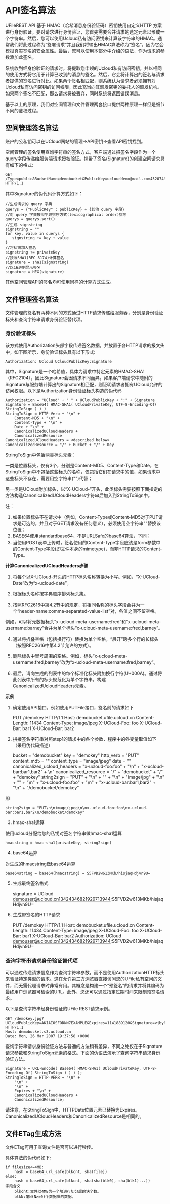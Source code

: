 # API签名算法

UFileREST API 基于 HMAC（哈希消息身份验证码）密钥使用自定义HTTP
方案进行身份验证。要对请求进行身份验证，您首先需要合并请求的选定元素以形成一个字符串。然后，您可以使用Ucloud私有访问密钥来计算该字符串的HMAC。通常我们将此过程称为“签署请求”并且我们将输出HMAC算法称为“签名”，因为它会模拟真实签名的安全属性。最后，您可以使用本部分中介绍的语法，作为请求的参数添加此签名。

系统收到经身份验证的请求时，将提取您申领的Ucloud私有访问密钥，并以相同的使用方式将它用于计算已收到的消息的签名。然后，它会将计算出的签名与请求者提供的签名进行对比。如果两个签名相匹配，则系统认为请求者必须拥有对Ucloud私有访问密钥的访问权限，因此充当向其颁发密钥的委托人的颁发机构。如果两个签名不匹配，那么请求将被丢弃，同时系统将返回错误消息。

基于以上的原理，我们对空间管理和文件管理两套接口提供两种原理一样但是细节不同的鉴权过程。

## 空间管理签名算法

账户的公私钥可以在UCloud网站的管理-\>API密钥-\>查看API密钥找到。

空间管理的签名使用查询字符串的签名方式，客户端通过把签名字段作为一个query字段传递给服务端请求授权验证。携带了签名(Signature)的创建空间请求具有如下的格式:

    GET /Type=public&BucketName=demobucket&PublicKey=uclouddemo@mail.com45207436768156091&Action=CreateBucket&Signature=13f7989d4a5a8ued83c0e57ah43b3607bc506c7c HTTP/1.1

其中Signature的伪代码计算方式如下：

    //生成请求的 query 字典
    querys = {"PublicKey" : publicKey} + {其他 query 字段}
    //对 query 字典按照字典排序方式(lexicographical order)排序
    querys = querys.sort()
    //生成 signstring
    signstring = ""
    for key, value in querys {
       signstring += key + value
    }
    //将私钥加入签名
    signstring += privateKey
    //按照SHA1(RFC 3174)计算签名
    signature = sha1(signstring)
    //以16进制显示签名
    signature = HEX(signature)

其他空间管理API的签名均可使用同样的计算方式生成。

## 文件管理签名算法

文件管理的签名有两种不同的方式通过HTTP请求传递给服务器，分别是身份验证标头和查询字符串请求身份验证替代项。

### 身份验证标头

该方式使用Authorization头部字段传递签名数据，并放置于各HTTP请求的报文头中，如下图所示，身份验证标头具有以下形式:

    Authorization: UCloud UCloudPublicKey:Signature

其中，Signature是一个哈希值，具体为请求中特定元素的HMAC-SHA1（RFC2104），因此Signature会因请求不同而异。如果客户端请求中随附的Signature与服务端计算出的Signature相匹配，则证明请求者拥有UCloud允许的访问权限。以下是Authorization身份验证标头构造的伪代码

    Authorization = "UCloud" + " " + UCloudPublicKey + ":" + Signature
    Signature = Base64( HMAC-SHA1( UCloudPrivateKey, UTF-8-Encoding-Of( StringToSign ) ) )
    StringToSign = HTTP-Verb + "\n" +
        Content-MD5 + "\n" +
        Content-Type + "\n" +
        Date + "\n" +
        CanonicalizedUCloudHeaders +
        CanonicalizedResource
    CanonicalizedUCloudHeaders = <described below>
    CanonicalizedResource = "/" + Bucket + "/" + Key

StringToSign中包括两类标头元素：

一类是位置标头，仅有3个，分别是Content-MD5、Content-Type和Date，在StringToSign中不包括这些标头的名称，仅包括它们在请求中的值，如果请求中这些标头不存在，需要用空字符串("")代替；

另一类是UCloud附加标头，以“X-UCloud-”开头，此类标头需要按照下面指定的方法构造CanonicalizedUCloudHeaders字符串后加入到StringToSign中。

注：

1. 如果位置标头不在请求中（例如，Content-Type或Content-MD5对于PUT请求是可选的，并且对于GET请求没有任何意义），必须使用空字符串""替换该位置；
2. BASE64使用standardbase64，不是URLSafe的base64算法，下同；
3. 当使用POST表单上传时，签名使用的Content-Type字段应该是form参数中的Content-Type字段(即文件本身的mimetype)，而非HTTP请求的Content-Type。

**计算CanonicalizedUCloudHeaders步骤**

1. 将每个以X-UCloud-开头的HTTP标头名称转换为小写。例如，“X-UCloud-Date”改为“x-ucloud-date”。

2. 根据标头名称按字典顺序排列标头集。

3. 按照RFC2616中第4.2节中的规定，将相同名称的标头字段合并为一个“header-name:comma-separated-value-list”对，各值之间不留空格。

例如，可以将元数据标头“x-ucloud-meta-username:fred”和“x-ucloud-meta-username:barney”合并为单个标头“x-ucloud-meta-username:fred,barney”。

4. 通过将折叠空格（包括换行符）替换为单个空格，“展开”跨多个行的长标头（按照RFC2616中第4.2节允许的方式）。

5. 删除标头中冒号周围的空格。例如，标头“x-ucloud-meta-username:fred,barney”改为“x-ucloud-meta-username:fred,barney”。

6. 最后，请向生成的列表中的每个标准化标头附加换行字符(U+000A)。通过将此列表中所有的标头规范化为单个字符串，构建CanonicalizedUcloudHeaders元素。

**示例**

1. 确定使用API接口，例如使用PUTFile接口，签名前的请求如下

    PUT /demokey HTTP/1.1
    Host: demobucket.ufile.ucloud.cn
    Content-Length: 11434
    Content-Type: image/jpeg
    X-UCloud-Foo: foo
    X-UCloud-Bar: bar1
    X-UCloud-Bar: bar2

2. 拼接签名字符串对照step1的请求中的各个参数，程序中的各变量取值如下（采用伪代码描述）

    bucket = "demobucket"
    key = "demokey"
    http_verb = "PUT"
    content_md5 = "" 
    content_type = "image/jpeg"
    date = "" 
    canonicalized_ucloud_headers = "x-ucloud-foo:foo" + "\n" + "x-ucloud-bar:bar1,bar2" + \n"
    canonicalized_resource = "/" + "demobucket" + "/" + "demokey"
    string2sign = "PUT" + "\n"
        + "" + "\n"
        + "image/jpg" + "\n"
        + "" + "\n"
        + "x-ucloud-foo:foo" + "\n" + "x-ucloud-bar:bar1,bar2" + "\n"
        + "/demobucket/demokey"

即

    string2sign = "PUT\n\nimage/jpeg\n\nx-ucloud-foo:foo\nx-ucloud-bar:bar1,bar2\n/demobucket/demokey"

3. hmac-sha1运算

使用ucloud分配给您的私钥对签名字符串做hmac-sha1运算

    hmacstring = hmac-sha1(privateKey, string2sign)

4. base64运算

对生成的hmacstring做base64运算

    base64string = base64(hmacstring) = S5FVD2w613MKb/hisjaqHdjvn9U=

5. 生成最终签名格式

    signature = UCloud demouser@ucloud.cn13424346821929713944:S5FVD2w613MKb/hisjaqHdjvn9U=

6. 生成带签名的HTTP请求

    PUT /demokey HTTP/1.1
    Host: demobucket.ufile.ucloud.cn
    Content-Length: 11434
    Content-Type: image/jpeg
    X-UCloud-Foo: foo
    X-UCloud-Bar: bar1
    X-UCloud-Bar: bar2
    Authorization: UCloud demouser@ucloud.cn13424346821929713944:S5FVD2w613MKb/hisjaqHdjvn9U=

### 查询字符串请求身份验证替代项

可以通过传递请求信息作为查询字符串参数，而不是使用AuthorizationHTTP标头来验证特定类型的请求。这在允许第三方浏览器直接访问您的UFile私有空间的文件，而无需代理请求时非常有用。其概念是构建一个“预签名”的请求并将其编码为最终用户浏览器可检索的URL。此外，您还可以通过指定过期时间来限制预签名请求。

以下是查询字符串经身份验证的UFile REST请求示例。

    GET /demokey.jpg?UCloudPublicKey=AKIAIOSFODNN7EXAMPLE&Expires=1141889120&Signature=vjbyPxybdZaNmGa%2ByT272YEAiv4%3D HTTP/1.1
    Host: demobucket.s3.ucloud.cn
    Date: Mon, 26 Mar 2007 19:37:58 +0000

查询字符串请求身份验证方法与普通的方法稍有差异，不同之处仅在于Signature请求参数和StringToSign元素的格式。下面的伪语法演示了查询字符串请求身份验证方法。

``` 
Signature = URL-Encode( Base64( HMAC-SHA1( UCloudPrivateKey, UTF-8-Encoding-Of( StringToSign ) ) ) );
StringToSign = HTTP-VERB + "\n" +
    "\n" +
    "\n" +
    Expires + "\n" +
    CanonicalizedUCloudHeaders +
    CanonicalizedResource; 
```

请注意，在StringToSign中，HTTPDate位置元素已替换为Expires。CanonicalizedUCloudHeaders和CanonicalizedResource是相同的。

## 文件ETag生成方法

文件ETag可用于查询文件是否可以进行秒传。

具体算法的伪代码如下:

    if filesize<=4MB:
        hash = base64_url_safe(blkcnt, sha(file))
    else:
        hash = base64_url_safe(blkcnt, sha(sha(blk0), sha(blk1)...))
    字段含义
        blkcnt:文件以4MB为一个块进行切分后的块个数。
        blkN:第N(N>=0)个数据块的数据。
